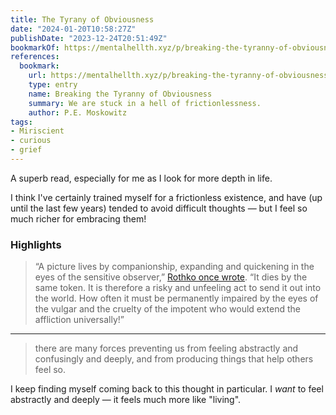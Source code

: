 ```yaml
---
title: The Tyrany of Obviousness
date: "2024-01-20T10:58:27Z"
publishDate: "2023-12-24T20:51:49Z"
bookmarkOf: https://mentalhellth.xyz/p/breaking-the-tyranny-of-obviousness
references:
  bookmark:
    url: https://mentalhellth.xyz/p/breaking-the-tyranny-of-obviousness
    type: entry
    name: Breaking the Tyranny of Obviousness
    summary: We are stuck in a hell of frictionlessness.
    author: P.E. Moskowitz
tags:
- Miriscient
- curious
- grief
---
```



A superb read, especially for me as I look for more depth in life.

I think I've certainly trained myself for a frictionless existence, and have (up until the last few years) tended to avoid difficult thoughts — but I feel so much richer for embracing them!

### Highlights

> “A picture lives by companionship, expanding and quickening in the eyes of the sensitive observer,” [Rothko once wrote](https://www.nytimes.com/1970/02/26/archives/mark-rothko-artist-a-suicide-here-at-66-mark-rothko-abstract.html). “It dies by the same token. It is therefore a risky and unfeeling act to send it out into the world. How often it must be permanently impaired by the eyes of the vulgar and the cruelty of the impotent who would extend the affliction universally!”

---

> there are many forces preventing us from feeling abstractly and confusingly and deeply, and from producing things that help others feel so.

I keep finding myself coming back to this thought in particular. I _want_ to feel abstractly and deeply — it feels much more like "living".
